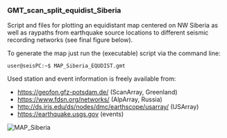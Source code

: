 ### GMT_scan_split_equidist_Siberia

Script and files for plotting an equidistant map centered on NW Siberia as well as raypaths from earthquake source locations to different seismic recording networks (see final figure below). 

To generate the map just run the (executable) script via the command line:

```console
user@seisPC:~$ MAP_Siberia_EQUDIST.gmt
```


Used station and event information is freely available from:
- https://geofon.gfz-potsdam.de/ (ScanArray, Greenland)
- https://www.fdsn.org/networks/ (AlpArray, Russia)
- http://ds.iris.edu/ds/nodes/dmc/earthscope/usarray/ (USArray)
- https://earthquake.usgs.gov (events)

![MAP_Siberia](https://user-images.githubusercontent.com/23025878/57537067-cf567c00-7345-11e9-9ab0-68dbdd6d2220.png)
